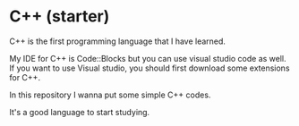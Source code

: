 # C++ (starter)

C++ is the first programming language that I have learned.

My IDE for C++ is Code::Blocks but you can use visual studio code as well.
If you want to use Visual studio, you should first download some extensions for C++.

In this repository I wanna put some simple C++ codes.

It's a good language to start studying.

